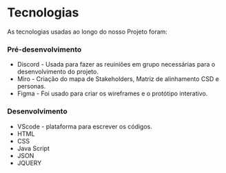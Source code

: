 
# Tecnologias
As tecnologias usadas ao longo do nosso Projeto foram:
### Pré-desenvolvimento
* Discord - Usada para fazer as reuiniões em grupo necessárias para o desenvolvimento do projeto.
* Miro - Criação do mapa de Stakeholders, Matriz de alinhamento CSD e personas.
* Figma - Foi usado para criar os wireframes e o protótipo interativo.
### Desenvolvimento
* VScode - plataforma para escrever os códigos.
* HTML
* CSS
* Java Script
* JSON
* JQUERY

